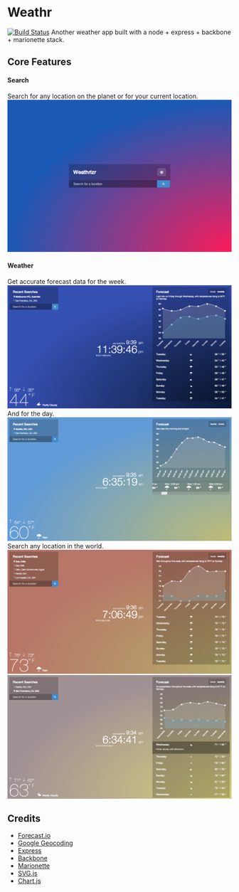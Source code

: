 # Weathr
[![Build Status](https://travis-ci.org/alekhinen/weathr.svg?branch=develop)](https://travis-ci.org/alekhinen/weathr)
Another weather app built with a node + express + backbone + marionette stack.

## Core Features
#### Search
Search for any location on the planet or for your current location.
![Index Page](/docs/assets/index.png?raw=true "Index Page")

#### Weather
Get accurate forecast data for the week.
![Nighttime Weather](/docs/assets/night_weather.png?raw=true "Weather at night.")
And for the day.
![Daytime Weather](/docs/assets/day_weather.png?raw=true "Weather during the day.")
Search any location in the world.
![Sunset Weather](/docs/assets/sunset_weather.png?raw=true "Weather during sunset.")
![Sunrise Weather](/docs/assets/sunrise_weather.png?raw=true "Weather during sunrise.")


## Credits
- [Forecast.io](https://developer.forecast.io/)
- [Google Geocoding](https://developers.google.com/maps/documentation/geocoding/)
- [Express](http://expressjs.com/)
- [Backbone](http://backbonejs.org/)
- [Marionette](http://marionettejs.com/)
- [SVG.js](http://svgjs.com)
- [Chart.js](http://chartjs.org)
